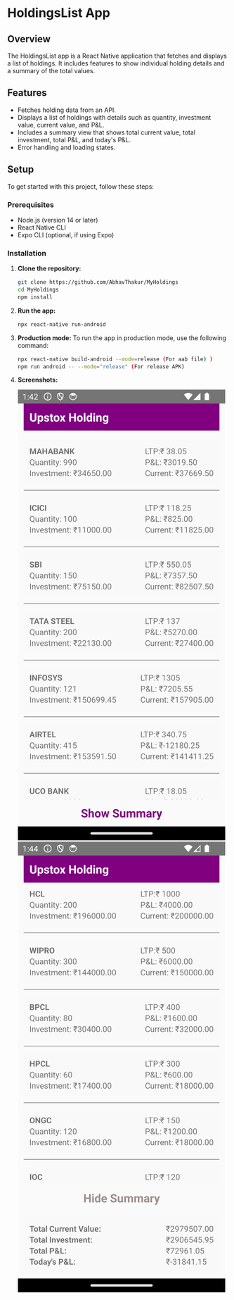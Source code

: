 # HoldingsList App

## Overview

The HoldingsList app is a React Native application that fetches and displays a list of holdings. It includes features to show individual holding details and a summary of the total values.

## Features

- Fetches holding data from an API.
- Displays a list of holdings with details such as quantity, investment value, current value, and P&L.
- Includes a summary view that shows total current value, total investment, total P&L, and today's P&L.
- Error handling and loading states.

## Setup

To get started with this project, follow these steps:

### Prerequisites

- Node.js (version 14 or later)
- React Native CLI
- Expo CLI (optional, if using Expo)

### Installation

1. **Clone the repository:**

   ```bash
   git clone https://github.com/AbhavThakur/MyHoldings
   cd MyHoldings
   npm install
   ```

2. **Run the app:**

   ```bash
   npx react-native run-android
   ```

3. **Production mode:** To run the app in production mode, use the following command:

   ```bash
   npx react-native build-android --mode=release (For aab file) )
   npm run android -- --mode="release" (For release APK)
   ```

4. **Screenshots:**

   ![HoldingsList App](src/assets/1.png)
   ![HoldingsList App](src/assets/2.png)
